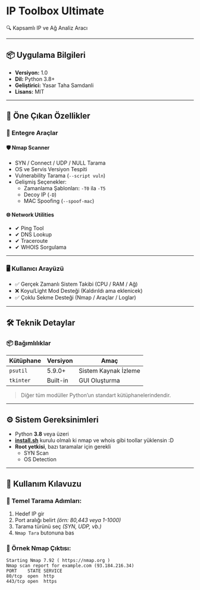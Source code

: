 # IP Toolbox Ultimate

🔍 Kapsamlı IP ve Ağ Analiz Aracı

---

## 📦 Uygulama Bilgileri

- **Versiyon:** 1.0  
- **Dil:** Python 3.8+  
- **Geliştirici:** Yasar Taha Samdanli  
- **Lisans:** MIT  

---

## 🌟 Öne Çıkan Özellikler

### 🔧 Entegre Araçlar

#### 🛡️ Nmap Scanner
- SYN / Connect / UDP / NULL Tarama  
- OS ve Servis Versiyon Tespiti  
- Vulnerability Tarama (`--script vuln`)  
- Gelişmiş Seçenekler:  
  - Zamanlama Şablonları: `-T0` ila `-T5`  
  - Decoy IP (`-D`)  
  - MAC Spoofing (`--spoof-mac`)  

#### 🌐 Network Utilities
- ✔ Ping Tool  
- ✔ DNS Lookup  
- ✔ Traceroute  
- ✔ WHOIS Sorgulama  

---

### 🖥️ Kullanıcı Arayüzü

- ✅ Gerçek Zamanlı Sistem Takibi (CPU / RAM / Ağ)  
- ❌ Koyu/Light Mod Desteği (Kaldırıldı ama eklenicek)  
- ✅ Çoklu Sekme Desteği (Nmap / Araçlar / Loglar)

---

## 🛠️ Teknik Detaylar

### 📦 Bağımlılıklar

| Kütüphane  | Versiyon  | Amaç                   |
|------------|-----------|------------------------|
| `psutil`   | 5.9.0+    | Sistem Kaynak İzleme   |
| `tkinter`  | Built-in  | GUI Oluşturma          |

> Diğer tüm modüller Python’un standart kütüphanelerindendir.

---

## ⚙️ Sistem Gereksinimleri

- Python **3.8** veya üzeri  
- **[install.sh](https://github.com/YasarTahaSamdanli/IP-toolbox-ultimate/blob/main/install.sh "install.sh")** kurulu olmalı ki nmap ve whois gibi toollar yüklensin :D  
- **Root yetkisi**, bazı taramalar için gerekli  
  - SYN Scan  
  - OS Detection

---

## 🚀 Kullanım Kılavuzu

### 🔎 Temel Tarama Adımları:

1. Hedef IP gir  
2. Port aralığı belirt *(örn: 80,443 veya 1-1000)*  
3. Tarama türünü seç *(SYN, UDP, vb.)*  
4. `Nmap Tara` butonuna bas

### 🧪 Örnek Nmap Çıktısı:

```text
Starting Nmap 7.92 ( https://nmap.org )
Nmap scan report for example.com (93.184.216.34)
PORT    STATE SERVICE
80/tcp  open  http
443/tcp open  https
